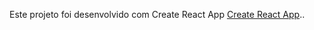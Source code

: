 Este projeto foi desenvolvido com Create React App [Create React App](https://github.com/facebook/create-react-app)..



